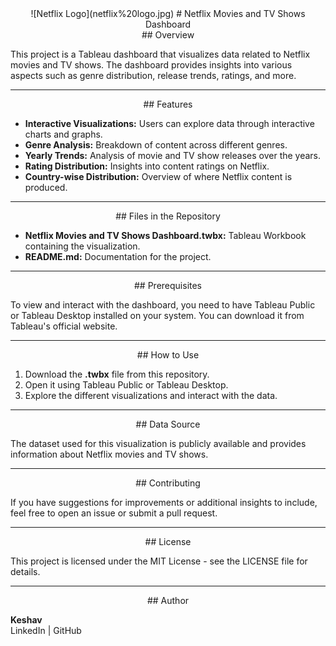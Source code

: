 <div align="center">
  ![Netflix Logo](netflix%20logo.jpg)
  # Netflix Movies and TV Shows Dashboard
</div>

<div align="center">
  ## Overview
</div>

This project is a Tableau dashboard that visualizes data related to Netflix movies and TV shows. The dashboard provides insights into various aspects such as genre distribution, release trends, ratings, and more.

---

<div align="center">
  ## Features
</div>

- **Interactive Visualizations:** Users can explore data through interactive charts and graphs.
- **Genre Analysis:** Breakdown of content across different genres.
- **Yearly Trends:** Analysis of movie and TV show releases over the years.
- **Rating Distribution:** Insights into content ratings on Netflix.
- **Country-wise Distribution:** Overview of where Netflix content is produced.

---

<div align="center">
  ## Files in the Repository
</div>

- **Netflix Movies and TV Shows Dashboard.twbx:** Tableau Workbook containing the visualization.
- **README.md:** Documentation for the project.

---

<div align="center">
  ## Prerequisites
</div>

To view and interact with the dashboard, you need to have Tableau Public or Tableau Desktop installed on your system. You can download it from Tableau's official website.

---

<div align="center">
  ## How to Use
</div>

1. Download the **.twbx** file from this repository.
2. Open it using Tableau Public or Tableau Desktop.
3. Explore the different visualizations and interact with the data.

---

<div align="center">
  ## Data Source
</div>

The dataset used for this visualization is publicly available and provides information about Netflix movies and TV shows.

---

<div align="center">
  ## Contributing
</div>

If you have suggestions for improvements or additional insights to include, feel free to open an issue or submit a pull request.

---

<div align="center">
  ## License
</div>

This project is licensed under the MIT License - see the LICENSE file for details.

---

<div align="center">
  ## Author
</div>

**Keshav**  
LinkedIn | GitHub
